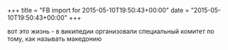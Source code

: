 +++
title = "FB import for 2015-05-10T19:50:43+00:00"
date = "2015-05-10T19:50:43+00:00"
+++

вот это жизнь - в википедии организовали специальный комитет по тому, как называть македонию



